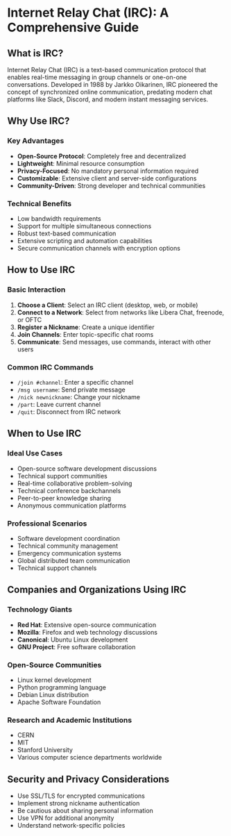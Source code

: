 # Internet Relay Chat (IRC): A Comprehensive Guide

## What is IRC?

Internet Relay Chat (IRC) is a text-based communication protocol that enables real-time messaging in group channels or one-on-one conversations. Developed in 1988 by Jarkko Oikarinen, IRC pioneered the concept of synchronized online communication, predating modern chat platforms like Slack, Discord, and modern instant messaging services.

## Why Use IRC?

### Key Advantages
- **Open-Source Protocol**: Completely free and decentralized
- **Lightweight**: Minimal resource consumption
- **Privacy-Focused**: No mandatory personal information required
- **Customizable**: Extensive client and server-side configurations
- **Community-Driven**: Strong developer and technical communities

### Technical Benefits
- Low bandwidth requirements
- Support for multiple simultaneous connections
- Robust text-based communication
- Extensive scripting and automation capabilities
- Secure communication channels with encryption options

## How to Use IRC

### Basic Interaction
1. **Choose a Client**: Select an IRC client (desktop, web, or mobile)
2. **Connect to a Network**: Select from networks like Libera Chat, freenode, or OFTC
3. **Register a Nickname**: Create a unique identifier
4. **Join Channels**: Enter topic-specific chat rooms
5. **Communicate**: Send messages, use commands, interact with other users

### Common IRC Commands
- `/join #channel`: Enter a specific channel
- `/msg username`: Send private message
- `/nick newnickname`: Change your nickname
- `/part`: Leave current channel
- `/quit`: Disconnect from IRC network

## When to Use IRC

### Ideal Use Cases
- Open-source software development discussions
- Technical support communities
- Real-time collaborative problem-solving
- Technical conference backchannels
- Peer-to-peer knowledge sharing
- Anonymous communication platforms

### Professional Scenarios
- Software development coordination
- Technical community management
- Emergency communication systems
- Global distributed team communication
- Technical support channels

## Companies and Organizations Using IRC

### Technology Giants
- **Red Hat**: Extensive open-source communication
- **Mozilla**: Firefox and web technology discussions
- **Canonical**: Ubuntu Linux development
- **GNU Project**: Free software collaboration

### Open-Source Communities
- Linux kernel development
- Python programming language
- Debian Linux distribution
- Apache Software Foundation

### Research and Academic Institutions
- CERN
- MIT
- Stanford University
- Various computer science departments worldwide

## Security and Privacy Considerations

- Use SSL/TLS for encrypted communications
- Implement strong nickname authentication
- Be cautious about sharing personal information
- Use VPN for additional anonymity
- Understand network-specific policies

